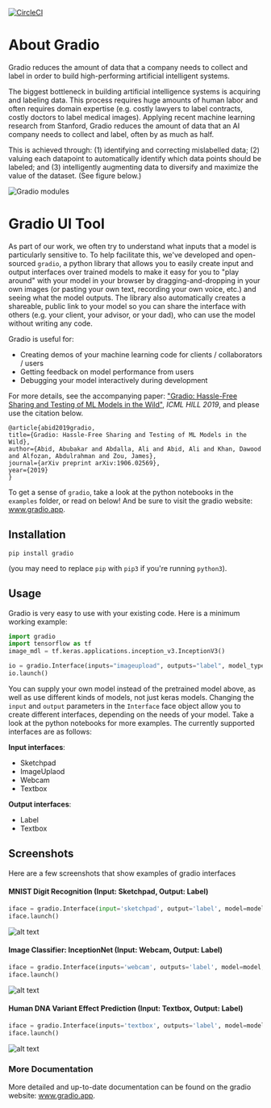 [![CircleCI](https://circleci.com/gh/gradio-app/gradio-UI.svg?style=svg)](https://circleci.com/gh/gradio-app/gradio)

# About Gradio

Gradio reduces the amount of data that a company needs to collect and label in order to build high-performing artificial intelligent systems. 

The biggest bottleneck in building artificial intelligence systems is acquiring and labeling data. This process requires huge amounts of human labor and often requires domain expertise (e.g. costly lawyers to label contracts, costly doctors to label medical images). Applying recent machine learning research from Stanford, Gradio reduces the amount of data that an AI company needs to collect and label, often by as much as half. 

This is achieved through: (1) identifying and correcting mislabelled data;  (2) valuing each datapoint to automatically identify which data points should be labeled; and (3) intelligently augmenting data to diversify and maximize the value of the dataset. (See figure below.)

![Gradio modules](https://raw.githubusercontent.com/gradio-app/gradio-UI/master/screenshots/gradio-3-modules.PNG)

# Gradio UI Tool

As part of our work, we often try to understand what inputs that a model is particularly sensitive to. To help facilitate this, we've developed and open-sourced `gradio`, a python library that allows you to easily create input and output interfaces over trained models to make it easy for you to "play around" with your model in your browser by dragging-and-dropping in your own images (or pasting your own text, recording your own voice, etc.) and seeing what the model outputs. The library also automatically creates a shareable, public link to your model so you can share the interface with others (e.g. your client, your advisor, or your dad), who can use the model without writing any code. 

Gradio is useful for:
* Creating demos of your machine learning code for clients / collaborators / users
* Getting feedback on model performance from users
* Debugging your model interactively during development

For more details, see the accompanying paper: ["Gradio: Hassle-Free Sharing and Testing of ML Models in the Wild"](https://arxiv.org/pdf/1906.02569.pdf), *ICML HILL 2019*, and please use the citation below.

```
@article{abid2019gradio,
title={Gradio: Hassle-Free Sharing and Testing of ML Models in the Wild},
author={Abid, Abubakar and Abdalla, Ali and Abid, Ali and Khan, Dawood and Alfozan, Abdulrahman and Zou, James},
journal={arXiv preprint arXiv:1906.02569},
year={2019}
}
```

To get a sense of `gradio`, take a look at the  python notebooks in the `examples` folder, or read on below! And be sure to visit the gradio website: www.gradio.app.

## Installation
```
pip install gradio
```
(you may need to replace `pip` with `pip3` if you're running `python3`).

## Usage

Gradio is very easy to use with your existing code. Here is a minimum working example:


```python
import gradio
import tensorflow as tf
image_mdl = tf.keras.applications.inception_v3.InceptionV3()

io = gradio.Interface(inputs="imageupload", outputs="label", model_type="keras", model=image_mdl)
io.launch()
```

You can supply your own model instead of the pretrained model above, as well as use different kinds of models, not just keras models. Changing the `input` and `output` parameters in the `Interface` face object allow you to create different interfaces, depending on the needs of your model. Take a look at the python notebooks for more examples. The currently supported interfaces are as follows:

**Input interfaces**:
* Sketchpad
* ImageUplaod
* Webcam
* Textbox

**Output interfaces**:
* Label
* Textbox

## Screenshots

Here are a few screenshots that show examples of gradio interfaces

#### MNIST Digit Recognition (Input: Sketchpad, Output: Label)

```python
iface = gradio.Interface(input='sketchpad', output='label', model=model, model_type='keras')
iface.launch()
```

![alt text](https://raw.githubusercontent.com/abidlabs/gradio/master/screenshots/sketchpad_interface.png)

#### Image Classifier: InceptionNet (Input: Webcam, Output: Label)

```python
iface = gradio.Interface(inputs='webcam', outputs='label', model=model, model_type='keras')
iface.launch()
```

![alt text](https://raw.githubusercontent.com/abidlabs/gradio/master/screenshots/image_interface.png)

#### Human DNA Variant Effect Prediction (Input: Textbox, Output: Label)

```python
iface = gradio.Interface(inputs='textbox', outputs='label', model=model, model_type='keras')
iface.launch()
```

![alt text](https://raw.githubusercontent.com/abidlabs/gradio/master/screenshots/label_interface.png)

### More Documentation

More detailed and up-to-date documentation can be found on the gradio website: www.gradio.app.


